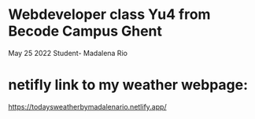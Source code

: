 # Webdeveloper class Yu4 from Becode Campus Ghent
May 25 2022
Student- Madalena Rio

# netifly link to my weather webpage:
https://todaysweatherbymadalenario.netlify.app/


